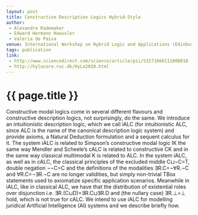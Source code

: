 ```yaml
---
layout: post
title: Constructive Description Logics Hybrid-Style
author:
 - Alexandre Rademaker
 - Edward Hermann Haeusler
 - Valeria de Paiva
venue: International Workshop on Hybrid Logic and Applications (Edinburgh), 2010
tags: publication
link:
 - http://www.sciencedirect.com/science/article/pii/S1571066111000818
 - http://hylocore.ruc.dk/HyLo2010.html
---
```


{{ page.title }}
================

Constructive modal logics come in several different flavours and
constructive description logics, not surprisingly, do the same. We
introduce an intuitionistic description logic, which we call iALC (for
intuitionistic ALC, since ALC is the name of the canonical description
logic system) and provide axioms, a Natural Deduction formulation and
a sequent calculus for it. The system iALC is related to Simpsonʼs
constructive modal logic IK the same way Mendler and Scheeleʼs cALC is
related to constructive CK and in the same way classical multimodal K
is related to ALC. In the system iALC, as well as in cALC, the
classical principles of the excluded middle C⊔¬C=T, double negation
¬¬C=C and the definitions of the modalities ∃R.C=¬∀R.¬C and
∀R.C=¬∃R.¬C are no longer validities, but simply non-trivial TBox
statements used to axiomatize specific application
scenarios. Meanwhile in iALC, like in classical ALC, we have that the
distribution of existential roles over disjunction
i.e. ∃R.(C⊔D)=∃R.C⊔∃R.D and (the nullary case) ∃R.⊥=⊥ hold, which is
not true for cALC. We intend to use iALC for modelling juridical
Artificial Intelligence (AI) systems and we describe briefly how.

